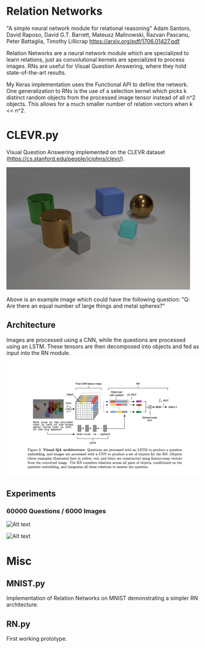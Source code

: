 # Relation Networks
"A simple neural network module for relational reasoning"
Adam Santoro, David Raposo, David G.T. Barrett, Mateusz Malinowski, Razvan Pascanu, Peter Battaglia, Timothy Lillicrap
https://arxiv.org/pdf/1706.01427.pdf

Relation Networks are a neural network module which are specialized to learn relations, just as convolutional kernels are specialized to process images. RNs are useful for Visual Question Answering, where they hold state-of-the-art results.

My Keras implementation uses the Functional API to define the network.  One generalization to RNs is the use of a selection kernel which picks k distinct random objects from the processed image tensor instead of all n^2 objects.  This allows for a much smaller number of relation vectors when k << n^2.

# CLEVR.py
Visual Question Answering implemented on the CLEVR dataset (https://cs.stanford.edu/people/jcjohns/clevr/).

![Alt text](images/VQA.png?raw=true "Title")

Above is an example image which could have the following question: "Q: Are there an equal number of large things and metal spheres?"

## Architecture
Images are processed using a CNN, while the questions are processed using an LSTM.  These tensors are then decomposed into objects and fed as input into the RN module.
![Alt text](images/CLEVR.png?raw=true "Title")

## Experiments
### 60000 Questions / 6000 Images
![Alt text](images/acc.png?raw=true "Accuracy")

![Alt text](images/loss.png?raw=true "Loss")

# Misc
## MNIST.py
Implementation of Relation Networks on MNIST demonstrating a simpler RN architecture.

## RN.py
First working prototype.
